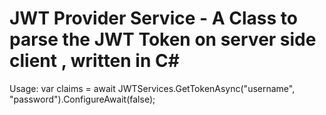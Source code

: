 # JWT Provider Service - A Class to parse the JWT Token on server side client , written in C#

Usage:
var  claims = await JWTServices.GetTokenAsync("username", "password").ConfigureAwait(false);

